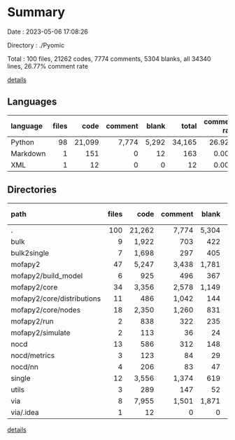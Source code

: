 # Summary

Date : 2023-05-06 17:08:26

Directory : ./Pyomic

Total : 100 files,  21262 codes, 7774 comments, 5304 blanks, all 34340 lines, 26.77% comment rate

[details](details.md)

## Languages
| language | files | code | comment | blank | total | comment rate |
| :--- | ---: | ---: | ---: | ---: | ---: | ---: |
| Python | 98 | 21,099 | 7,774 | 5,292 | 34,165 | 26.92% |
| Markdown | 1 | 151 | 0 | 12 | 163 | 0.00% |
| XML | 1 | 12 | 0 | 0 | 12 | 0.00% |

## Directories
| path | files | code | comment | blank | total | comment rate |
| :--- | ---: | ---: | ---: | ---: | ---: | ---: |
| . | 100 | 21,262 | 7,774 | 5,304 | 34,340 | 26.77% |
| bulk | 9 | 1,922 | 703 | 422 | 3,047 | 26.78% |
| bulk2single | 7 | 1,698 | 297 | 405 | 2,400 | 14.89% |
| mofapy2 | 47 | 5,247 | 3,438 | 1,781 | 10,466 | 39.59% |
| mofapy2/build_model | 6 | 925 | 496 | 367 | 1,788 | 34.90% |
| mofapy2/core | 34 | 3,356 | 2,578 | 1,149 | 7,083 | 43.44% |
| mofapy2/core/distributions | 11 | 486 | 1,042 | 144 | 1,672 | 68.19% |
| mofapy2/core/nodes | 18 | 2,350 | 1,260 | 831 | 4,441 | 34.90% |
| mofapy2/run | 2 | 838 | 322 | 235 | 1,395 | 27.76% |
| mofapy2/simulate | 2 | 113 | 36 | 24 | 173 | 24.16% |
| nocd | 13 | 586 | 312 | 148 | 1,046 | 34.74% |
| nocd/metrics | 3 | 123 | 84 | 29 | 236 | 40.58% |
| nocd/nn | 4 | 206 | 83 | 47 | 336 | 28.72% |
| single | 12 | 3,556 | 1,374 | 619 | 5,549 | 27.87% |
| utils | 3 | 289 | 147 | 52 | 488 | 33.72% |
| via | 8 | 7,955 | 1,501 | 1,871 | 11,327 | 15.87% |
| via/.idea | 1 | 12 | 0 | 0 | 12 | 0.00% |

[details](details.md)